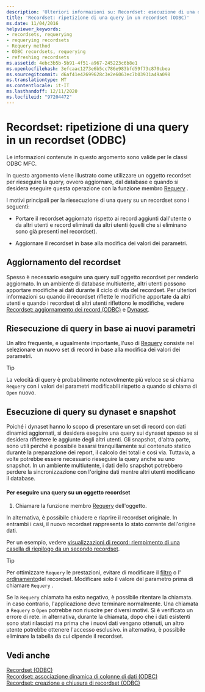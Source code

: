 ```yaml
---
description: 'Ulteriori informazioni su: Recordset: esecuzione di una query in un recordset (ODBC)'
title: 'Recordset: ripetizione di una query in un recordset (ODBC)'
ms.date: 11/04/2016
helpviewer_keywords:
- recordsets, requerying
- requerying recordsets
- Requery method
- ODBC recordsets, requerying
- refreshing recordsets
ms.assetid: 4ebc3b5b-5b91-4f51-a967-245223c6b8e1
ms.openlocfilehash: 3efcaac1273e6b5cc786e983bfd59f73c870cbea
ms.sourcegitcommit: d6af41e42699628c3e2e6063ec7b03931a49a098
ms.translationtype: MT
ms.contentlocale: it-IT
ms.lasthandoff: 12/11/2020
ms.locfileid: "97204472"
---
```

# <a name="recordset-requerying-a-recordset-odbc"></a>Recordset: ripetizione di una query in un recordset (ODBC)

Le informazioni contenute in questo argomento sono valide per le classi ODBC MFC.

In questo argomento viene illustrato come utilizzare un oggetto recordset per rieseguire la query, ovvero aggiornare, dal database e quando si desidera eseguire questa operazione con la funzione membro [Requery](../../mfc/reference/crecordset-class.md#requery) .

I motivi principali per la riesecuzione di una query su un recordset sono i seguenti:

- Portare il recordset aggiornato rispetto ai record aggiunti dall'utente o da altri utenti e record eliminati da altri utenti (quelli che si eliminano sono già presenti nel recordset).

- Aggiornare il recordset in base alla modifica dei valori dei parametri.

## <a name="bringing-the-recordset-up-to-date"></a><a name="_core_bringing_the_recordset_up_to_date"></a> Aggiornamento del recordset

Spesso è necessario eseguire una query sull'oggetto recordset per renderlo aggiornato. In un ambiente di database multiutente, altri utenti possono apportare modifiche ai dati durante il ciclo di vita del recordset. Per ulteriori informazioni su quando il recordset riflette le modifiche apportate da altri utenti e quando i recordset di altri utenti riflettono le modifiche, vedere [Recordset: aggiornamento dei record (ODBC)](../../data/odbc/recordset-how-recordsets-update-records-odbc.md) e [Dynaset](../../data/odbc/dynaset.md).

## <a name="requerying-based-on-new-parameters"></a><a name="_core_requerying_based_on_new_parameters"></a> Riesecuzione di query in base ai nuovi parametri

Un altro frequente, e ugualmente importante, l'uso di [Requery](../../mfc/reference/crecordset-class.md#requery) consiste nel selezionare un nuovo set di record in base alla modifica dei valori dei parametri.

> [!TIP]
> La velocità di query è probabilmente notevolmente più veloce se si chiama `Requery` con i valori dei parametri modificabili rispetto a quando si chiama di `Open` nuovo.

## <a name="requerying-dynasets-vs-snapshots"></a><a name="_core_requerying_dynasets_vs.._snapshots"></a> Esecuzione di query su dynaset e snapshot

Poiché i dynaset hanno lo scopo di presentare un set di record con dati dinamici aggiornati, si desidera eseguire una query sui dynaset spesso se si desidera riflettere le aggiunte degli altri utenti. Gli snapshot, d'altra parte, sono utili perché è possibile basarsi tranquillamente sul contenuto statico durante la preparazione dei report, il calcolo dei totali e così via. Tuttavia, a volte potrebbe essere necessario rieseguire la query anche su uno snapshot. In un ambiente multiutente, i dati dello snapshot potrebbero perdere la sincronizzazione con l'origine dati mentre altri utenti modificano il database.

#### <a name="to-requery-a-recordset-object"></a>Per eseguire una query su un oggetto recordset

1. Chiamare la funzione membro [Requery](../../mfc/reference/crecordset-class.md#requery) dell'oggetto.

In alternativa, è possibile chiudere e riaprire il recordset originale. In entrambi i casi, il nuovo recordset rappresenta lo stato corrente dell'origine dati.

Per un esempio, vedere [visualizzazioni di record: riempimento di una casella di riepilogo da un secondo recordset](../../data/filling-a-list-box-from-a-second-recordset-mfc-data-access.md).

> [!TIP]
> Per ottimizzare `Requery` le prestazioni, evitare di modificare il [filtro](../../data/odbc/recordset-filtering-records-odbc.md) o l' [ordinamento](../../data/odbc/recordset-sorting-records-odbc.md)del recordset. Modificare solo il valore del parametro prima di chiamare `Requery` .

Se la `Requery` chiamata ha esito negativo, è possibile ritentare la chiamata. in caso contrario, l'applicazione deve terminare normalmente. Una chiamata a `Requery` o `Open` potrebbe non riuscire per diversi motivi. Si è verificato un errore di rete. in alternativa, durante la chiamata, dopo che i dati esistenti sono stati rilasciati ma prima che i nuovi dati vengano ottenuti, un altro utente potrebbe ottenere l'accesso esclusivo. in alternativa, è possibile eliminare la tabella da cui dipende il recordset.

## <a name="see-also"></a>Vedi anche

[Recordset (ODBC)](../../data/odbc/recordset-odbc.md)<br/>
[Recordset: associazione dinamica di colonne di dati (ODBC)](../../data/odbc/recordset-dynamically-binding-data-columns-odbc.md)<br/>
[Recordset: creazione e chiusura di recordset (ODBC)](../../data/odbc/recordset-creating-and-closing-recordsets-odbc.md)
